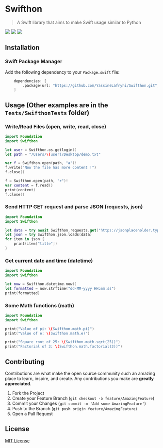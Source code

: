 # Swifthon

> A Swift library that aims to make Swift usage similar to Python

![](https://img.shields.io/badge/license-MIT-brown)
![](https://img.shields.io/badge/version-0.9.4-orange)
![](https://img.shields.io/badge/Swift-5.9-blue)

## Installation

### Swift Package Manager

Add the following dependency to your `Package.swift` file:

```swift
    dependencies: [
        .package(url: "https://github.com/YassineLafryhi/Swifthon.git", from: "0.9.4")
    ]
```

## Usage (Other examples are in the `Tests/SwifthonTests` folder)

### Write/Read Files (open, write, read, close)

```swift
import Foundation
import Swifthon

let user = Swifthon.os.getlogin()
let path = "/Users/\(user)/Desktop/demo.txt"

var f = Swifthon.open(path, "a")!
f.write("Now the file has more content !")
f.close()

f = Swifthon.open(path, "r")!
var content = f.read()
print(content)
f.close()
```

### Send HTTP GET request and parse JSON (requests, json)

```swift
import Foundation
import Swifthon

let data = try await Swifthon.requests.get("https://jsonplaceholder.typicode.com/todos")
let json = try Swifthon.json.loads(data)
for item in json {
    print(item["title"])
}
```

### Get current date and time (datetime)

```swift
import Foundation
import Swifthon

let now = Swifthon.datetime.now()
let formatted = now.strftime("dd-MM-yyyy HH:mm:ss")
print(formatted)
```

### Some Math functions (math)

```swift
import Foundation
import Swifthon

print("Value of pi: \(Swifthon.math.pi)")
print("Value of e: \(Swifthon.math.e)")

print("Square root of 25: \(Swifthon.math.sqrt(25))")
print("Factorial of 3: \(Swifthon.math.factorial(3))")
```

## Contributing

Contributions are what make the open source community such an amazing place to learn, inspire, and create. Any contributions you make are **greatly appreciated**.

1. Fork the Project
2. Create your Feature Branch (`git checkout -b feature/AmazingFeature`)
3. Commit your Changes (`git commit -m 'Add some AmazingFeature'`)
4. Push to the Branch (`git push origin feature/AmazingFeature`)
5. Open a Pull Request

## License

[MIT License](https://choosealicense.com/licenses/mit)
